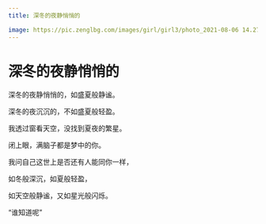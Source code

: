 ```yaml
---
title: 深冬的夜静悄悄的

image: https://pic.zenglbg.com/images/girl/girl3/photo_2021-08-06 14.27.03.jpeg
---
```


#  深冬的夜静悄悄的


深冬的夜静悄悄的，如盛夏般静谧。

深冬的夜沉沉的，不如盛夏般轻盈。

我透过窗看天空，没找到夏夜的繁星。

闭上眼，满脑子都是梦中的你。

我问自己这世上是否还有人能同你一样，

如冬般深沉，如夏般轻盈，

如天空般静谧，又如星光般闪烁。

“谁知道呢”